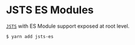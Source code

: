 # JSTS ES Modules

[`JSTS`](https://github.com/bjornharrtell/jsts) with ES Module support exposed at root level.

```bash
$ yarn add jsts-es
```
